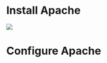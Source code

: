 # Install Apache

![](https://github.com/JonmarCorpuz/SecondBrain/blob/main/Assets/Whitespace.png)

# Configure Apache
